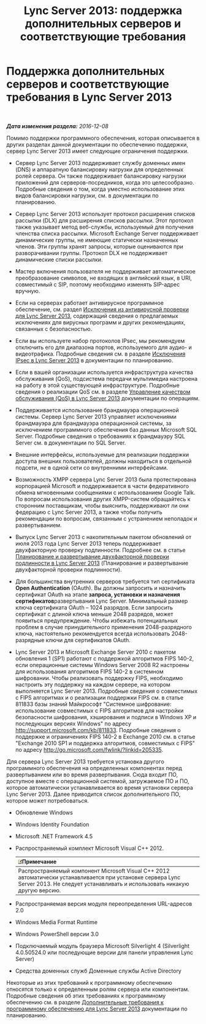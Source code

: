 ﻿---
title: 'Lync Server 2013: поддержка дополнительных серверов и соответствующие требования'
TOCTitle: Поддержка дополнительных серверов и соответствующие требования
ms:assetid: 7622986b-abd6-4f45-8b5b-d5e2368521e8
ms:mtpsurl: https://technet.microsoft.com/ru-ru/library/Gg398577(v=OCS.15)
ms:contentKeyID: 49310200
ms.date: 12/10/2016
mtps_version: v=OCS.15
ms.translationtype: HT
---

# Поддержка дополнительных серверов и соответствующие требования в Lync Server 2013

 

_**Дата изменения раздела:** 2016-12-08_

Помимо поддержки программного обеспечения, которая описывается в других разделах данной документации по обеспечению поддержки, сервер Lync Server 2013 имеет следующие ограничения поддержки.

  - Сервер Lync Server 2013 поддерживает службу доменных имен (DNS) и аппаратную балансировку нагрузки для определенных ролей сервера. Он также поддерживает балансировку нагрузки приложений для серверов-посредников, когда это целесообразно. Подробные сведения о том, когда уместно использование этих видов балансировки нагрузки, см. в документации по планированию.

  - Сервер Lync Server 2013 использует протокол расширения списков рассылки (DLX) для расширения списков рассылки. Этот протокол также указывает метод веб-службы, используемый для получения членства списка рассылки. Microsoft Exchange Server поддерживает динамические группы, не имеющие статически назначенных членов. Эти группы хранят запросы, которые оцениваются при разворачивании группы. Протокол DLX не поддерживает динамические списки рассылки.

  - Мастер включения пользователя не поддерживает автоматическое преобразование символов, не входящих в английский язык, в URI, совместимый с SIP, поэтому необходимо изменять SIP-адрес вручную.

  - Если на серверах работает антивирусное программное обеспечение, см. раздел [Исключения из антивирусной проверки для Lync Server 2013](lync-server-2013-antivirus-scanning-exclusions.md), содержащий сведения о предлагаемых исключениях для вирусных программ и других рекомендациях, связанных с безопасностью.

  - Если вы используете набор протоколов IPsec, мы рекомендуем отключить его для диапазона портов, используемого для аудио- и видеотрафика. Подробные сведения см. в разделе [Исключения IPsec в Lync Server 2013](lync-server-2013-ipsec-exceptions.md) в документации по планированию.

  - Если в вашей организации используется инфраструктура качества обслуживания (QoS), подсистема передачи мультимедиа настроена на работу в этой существующей инфраструктуре. Подробные сведения о реализации QoS см. в разделе [Управление качеством обслуживания (QoS) в Lync Server 2013](lync-server-2013-managing-quality-of-service-qos.md) документации по операциям.

  - Поддерживается использование брандмауэра операционной системы. Сервер Lync Server 2013 управляет исключениями брандмауэра для брандмауэра операционной системы, за исключением программного обеспечения баз данных Microsoft SQL Server. Подробные сведения о требованиях к брандмауэру SQL Server см. в документации по SQL Server.

  - Внешние интерфейсы, используемые для реализации поддержки доступа внешних пользователей, должны находиться в отдельной подсети, *не* в одной сети со внутренними интерфейсами.

  - Возможность XMPP сервера Lync Server 2013 была протестирована корпорацией Microsoft и поддерживается в части федеративного обмена мгновенными сообщениями с использованием Google Talk. По вопросам использования других XMPP-систем обращайтесь к сторонним поставщикам, чтобы выяснить, поддерживают ли они федерацию с Lync Server 2013, а также чтобы получить рекомендации по вопросам, связанным с устранением неполадок и развертыванием.

  - Выпуск Lync Server 2013 с накопительным пакетом обновлений от июля 2013 года Lync Server 2013 теперь поддерживает двухфакторную проверку подлинности. Подробнее см. в статье [Планирование и развертывание двухфакторной проверки подлинности в Lync Server 2013](lync-server-2013-planning-for-and-deploying-two-factor-authentication.md) (Планирование и развертывание двухфакторной проверки подлинности).

  - Для большинства внутренних серверов требуется тип сертификата **Open Authentication** (OAuth). Вы должны запросить и назначить сертификат OAuth на этапе **запроса, установки и назначения сертификатов**развертывания Lync Server. Минимальный размер ключа сертификата OAuth – 1024 разрядов. Если запросить сертификат с длиной ключа меньше 2048 разрядов, может появиться предупреждение. Чтобы избежать потенциальных проблем в случае принудительного применения 2048-разрядного ключа, настоятельно рекомендуется всегда использовать 2048-разрядные ключи для сертификатов OAuth.

  - Lync Server 2013 и Microsoft Exchange Server 2010 с пакетом обновления 1 (SP1) работают с поддержкой алгоритмов FIPS 140-2, если операционные системы Windows Server 2008 R2 настроены для использования алгоритмов FIPS 140-2 в системном шифровании. Чтобы реализовать поддержку FIPS, необходимо настроить эту поддержку на каждом сервере, на котором выполняется Lync Server 2013. Подробные сведения о совместимых с FIPS алгоритмах и о реализации поддержки FIPS см. в статье 811833 базы знаний Майкрософт "Системное шифрование: использование совместимых с FIPS алгоритмов для настройки безопасности шифрования, хэширования и подписи в Windows XP и последующих версиях Windows" по адресу <http://support.microsoft.com/kb/811833>. Подробные сведения о поддержке и ограничениях FIPS 140-2 в Exchange 2010 см. в статье "Exchange 2010 SP1 и поддержка алгоритмов, совместимых с FIPS" по адресу <http://go.microsoft.com/fwlink/?linkid=205335>.

Для сервера Lync Server 2013 требуется установка другого программного обеспечения на определенных компонентах перед развертыванием или во время развертывания. Сюда входит ПО, доступное вместе с операционной системой, загружаемое ПО и ПО, которое автоматически устанавливается во время установки сервера Lync Server 2013. Далее приводится список дополнительного ПО, которое может потребоваться.

  - Обновление Windows

  - Windows Identity Foundation

  - Microsoft .NET Framework 4.5

  - Распространяемый комплект Microsoft Visual C++ 2012.
    
    <table>
    <thead>
    <tr class="header">
    <th><img src="images/Gg398412.note(OCS.15).gif" title="note" alt="note" />Примечание</th>
    </tr>
    </thead>
    <tbody>
    <tr class="odd">
    <td>Распространяемый компонент Microsoft Visual C++ 2012 автоматически устанавливается при установке сервера Lync Server 2013. Не следует устанавливать и использовать никакую другую версию.</td>
    </tr>
    </tbody>
    </table>


  - Распространяемая версия модуля переопределения URL-адресов 2.0

  - Windows Media Format Runtime

  - Windows PowerShell версии 3.0

  - Подключаемый модуль браузера Microsoft Silverlight 4 (Silverlight 4.0.50524.0 или последующие версии для панели управления Lync Server)

  - Средства доменных служб Доменные службы Active Directory

Некоторые из этих требований к программному обеспечению относятся только к определенным ролям сервера или компонентам. Подробные сведения об этих требованиях к программному обеспечению см. в разделе [Дополнительные требования к программному обеспечению для Lync Server 2013](lync-server-2013-additional-software-requirements.md) документации по планированию.

